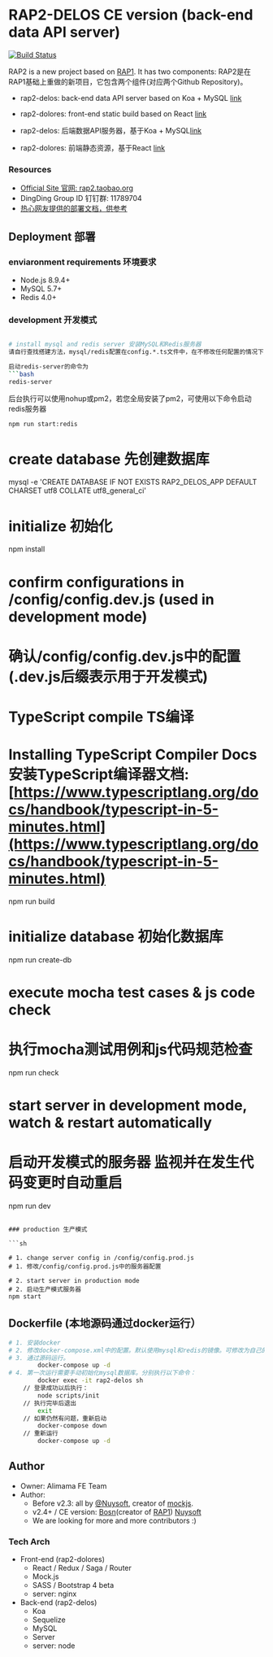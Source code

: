 # RAP2-DELOS CE version (back-end data API server)

[![Build Status](https://travis-ci.org/thx/rap2-delos.svg?branch=master)](https://travis-ci.org/thx/rap2-delos)


RAP2 is a new project based on [RAP1](https://github.com/thx/RAP). It has two components:
RAP2是在RAP1基础上重做的新项目，它包含两个组件(对应两个Github Repository)。

* rap2-delos: back-end data API server based on Koa + MySQL [link](http://github.com/thx/rap2-delos)
* rap2-dolores: front-end static build based on React [link](http://github.com/thx/rap2-dolores)


* rap2-delos: 后端数据API服务器，基于Koa + MySQL[link](http://github.com/thx/rap2-delos)
* rap2-dolores: 前端静态资源，基于React [link](http://github.com/thx/rap2-dolores)

### Resources

* [Official Site 官网: rap2.taobao.org](http://rap2.taobao.org)
* DingDing Group ID 钉钉群: 11789704
* [热心网友提供的部署文档，供参考](https://github.com/thx/rap2-delos/issues/119)

## Deployment 部署

### enviaronment requirements 环境要求
* Node.js 8.9.4+
* MySQL 5.7+
* Redis 4.0+

### development 开发模式

```sh

# install mysql and redis server 安装MySQL和Redis服务器
请自行查找搭建方法，mysql/redis配置在config.*.ts文件中，在不修改任何配置的情况下，redis会通过默认端口 + 本机即可正常访问，确保redis-server打开即可。

启动redis-server的命令为
```bash
redis-server
```

后台执行可以使用nohup或pm2，若您全局安装了pm2，可使用以下命令启动redis服务器
```bash
npm run start:redis
```

# create database 先创建数据库
mysql -e 'CREATE DATABASE IF NOT EXISTS RAP2_DELOS_APP DEFAULT CHARSET utf8 COLLATE utf8_general_ci'

# initialize 初始化
npm install

# confirm configurations in /config/config.dev.js (used in development mode)
# 确认/config/config.dev.js中的配置(.dev.js后缀表示用于开发模式)

# TypeScript compile TS编译
# Installing TypeScript Compiler Docs 安装TypeScript编译器文档: [https://www.typescriptlang.org/docs/handbook/typescript-in-5-minutes.html](https://www.typescriptlang.org/docs/handbook/typescript-in-5-minutes.html)
npm run build

# initialize database 初始化数据库
npm run create-db

# execute mocha test cases & js code check
# 执行mocha测试用例和js代码规范检查
npm run check

# start server in development mode, watch & restart automatically
# 启动开发模式的服务器 监视并在发生代码变更时自动重启
npm run dev

```

### production 生产模式

```sh

# 1. change server config in /config/config.prod.js
# 1. 修改/config/config.prod.js中的服务器配置

# 2. start server in production mode
# 2. 启动生产模式服务器
npm start

```

## Dockerfile (本地源码通过docker运行）
```sh
# 1. 安装docker
# 2. 修改docker-compose.xml中的配置。默认使用mysql和redis的镜像。可修改为自己的配置
# 3. 通过源码运行。
        docker-compose up -d
# 4. 第一次运行需要手动初始化mysql数据库。分别执行以下命令：
        docker exec -it rap2-delos sh
    // 登录成功以后执行：
        node scripts/init
    // 执行完毕后退出
        exit
    // 如果仍然有问题，重新启动
        docker-compose down
    // 重新运行
        docker-compose up -d
```


## Author

* Owner: Alimama FE Team
* Author:
  * Before v2.3: all by [@Nuysoft](https://github.com/nuysoft/), creator of [mockjs](mockjs.com).
  * v2.4+ / CE version: [Bosn](http://github.com/bosn/)(creator of [RAP1](https://github.com/thx/RAP)) [Nuysoft](https://github.com/nuysoft/)
  * We are looking for more and more contributors :)


### Tech Arch

* Front-end (rap2-dolores)
    * React / Redux / Saga / Router
    * Mock.js
    * SASS / Bootstrap 4 beta
    * server: nginx
* Back-end (rap2-delos)
    * Koa
    * Sequelize
    * MySQL
    * Server
    * server: node
